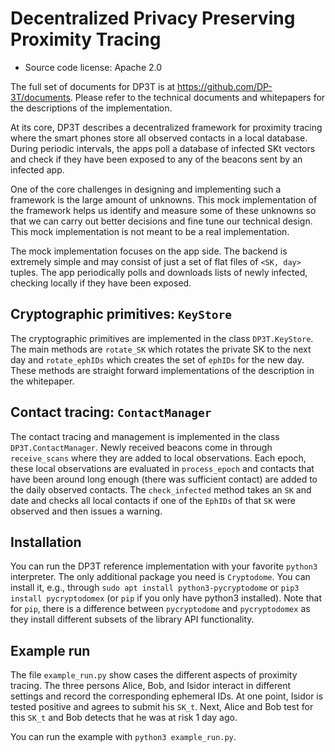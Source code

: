 # Decentralized Privacy Preserving Proximity Tracing

* Source code license: Apache 2.0

The full set of documents for DP3T is at <https://github.com/DP-3T/documents>.
Please refer to the technical documents and whitepapers for the descriptions
of the implementation.

At its core, DP3T describes a decentralized framework for proximity tracing
where the smart phones store all observed contacts in a local database.
During periodic intervals, the apps poll a database of infected SKt vectors
and check if they have been exposed to any of the beacons sent by an infected
app.

One of the core challenges in designing and implementing such a framework is
the large amount of unknowns. This mock implementation of the framework helps
us identify and measure some of these unknowns so that we can carry out better
decisions and fine tune our technical design. This mock implementation is not
meant to be a real implementation.

The mock implementation focuses on the app side. The backend is extremely
simple and may consist of just a set of flat files of `<SK, day>` tuples. The
app periodically polls and downloads lists of newly infected, checking locally
if they have been exposed.


## Cryptographic primitives: `KeyStore`

The cryptographic primitives are implemented in the class `DP3T.KeyStore`.
The main methods are `rotate_SK` which rotates the private SK to the next day
and `rotate_ephIDs` which creates the set of `ephIDs` for the new day. These
methods are straight forward implementations of the description in the
whitepaper.


## Contact tracing: `ContactManager`

The contact tracing and management is implemented in the class
`DP3T.ContactManager`. Newly received beacons come in through `receive_scans`
where they are added to local observations. Each epoch, these local
observations are evaluated in `process_epoch` and contacts that have been
around long enough (there was sufficient contact) are added to the daily
observed contacts. The `check_infected` method takes an `SK` and date and
checks all local contacts if one of the `EphIDs` of that `SK` were observed
and then issues a warning.


## Installation

You can run the DP3T reference implementation with your favorite `python3`
interpreter. The only additional package you need is `Cryptodome`. You can
install it, e.g., through `sudo apt install python3-pycryptodome` or
`pip3 install pycryptodomex` (or `pip` if you only have python3 installed).
Note that for `pip`, there is a difference between `pycryptodome` and
`pycryptodomex` as they install different subsets of the library API
functionality.


## Example run

The file `example_run.py` show cases the different aspects of proximity
tracing. The three persons Alice, Bob, and Isidor interact in different
settings and record the corresponding ephemeral IDs. At one point, Isidor
is tested positive and agrees to submit his `SK_t`. Next, Alice and Bob test
for this `SK_t` and Bob detects that he was at risk 1 day ago.

You can run the example with `python3 example_run.py`.
